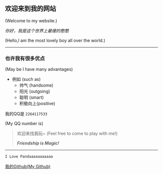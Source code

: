 ## 欢迎来到我的网站

(Welcome to my website.)

*你好，我是这个世界上最傻的憨憨*

(Hello,I am the most lovely boy all over the world.)

---

### 也许我有很多优点

(May be I have many advantages)

- 例如  (such as)
  - 帅气  (handsome)
  - 阳光  (outgoing)
  - 聪明  (smart)
  - 积极向上(positive)

我的QQ是 `2264117533`

(My QQ number is)

> 欢迎来找我玩~
> (Feel free to come to play with me!)
> 
> ***Friendship is Magic!***

---

```markdown
I Love Pandaaaaaaaaaaa
```

[我的Github(My Github)](https://github.com/YYYork)
